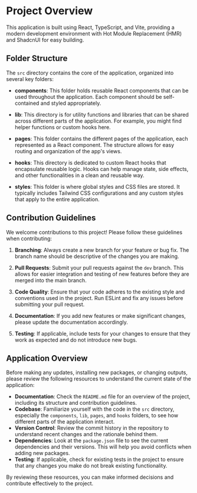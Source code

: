 # Project Overview

This application is built using React, TypeScript, and Vite, providing a modern development environment with Hot Module Replacement (HMR) and ShadcnUI for easy building.

## Folder Structure

The `src` directory contains the core of the application, organized into several key folders:

- **components**: This folder holds reusable React components that can be used throughout the application. Each component should be self-contained and styled appropriately.

- **lib**: This directory is for utility functions and libraries that can be shared across different parts of the application. For example, you might find helper functions or custom hooks here.

- **pages**: This folder contains the different pages of the application, each represented as a React component. The structure allows for easy routing and organization of the app's views.

- **hooks**: This directory is dedicated to custom React hooks that encapsulate reusable logic. Hooks can help manage state, side effects, and other functionalities in a clean and reusable way.

- **styles**: This folder is where global styles and CSS files are stored. It typically includes Tailwind CSS configurations and any custom styles that apply to the entire application.

## Contribution Guidelines

We welcome contributions to this project! Please follow these guidelines when contributing:

1. **Branching**: Always create a new branch for your feature or bug fix. The branch name should be descriptive of the changes you are making.

2. **Pull Requests**: Submit your pull requests against the `dev` branch. This allows for easier integration and testing of new features before they are merged into the main branch.

3. **Code Quality**: Ensure that your code adheres to the existing style and conventions used in the project. Run ESLint and fix any issues before submitting your pull request.

4. **Documentation**: If you add new features or make significant changes, please update the documentation accordingly.

5. **Testing**: If applicable, include tests for your changes to ensure that they work as expected and do not introduce new bugs.

## Application Overview

Before making any updates, installing new packages, or changing outputs, please review the following resources to understand the current state of the application:

- **Documentation**: Check the `README.md` file for an overview of the project, including its structure and contribution guidelines.
- **Codebase**: Familiarize yourself with the code in the `src` directory, especially the `components`, `lib`, `pages`, and `hooks` folders, to see how different parts of the application interact.
- **Version Control**: Review the commit history in the repository to understand recent changes and the rationale behind them.
- **Dependencies**: Look at the `package.json` file to see the current dependencies and their versions. This will help you avoid conflicts when adding new packages.
- **Testing**: If applicable, check for existing tests in the project to ensure that any changes you make do not break existing functionality.

By reviewing these resources, you can make informed decisions and contribute effectively to the project.